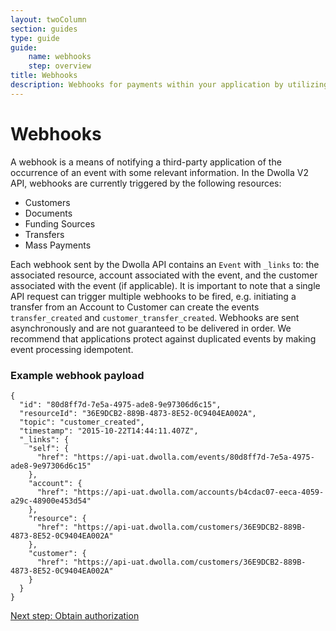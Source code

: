 ```yaml
---
layout: twoColumn
section: guides
type: guide
guide: 
    name: webhooks
    step: overview
title: Webhooks
description: Webhooks for payments within your application by utilizing our open API with no per transaction fees. 
---
```


# Webhooks

A webhook is a means of notifying a third-party application of the occurrence of an event with some relevant information. In the Dwolla V2 API, webhooks are currently triggered by the following resources: 

- Customers
- Documents
- Funding Sources
- Transfers
- Mass Payments

Each webhook sent by the Dwolla API contains an `Event` with `_links` to: the associated resource, account associated with the event, and the customer associated with the event (if applicable). It is important to note that a single API request can trigger multiple webhooks to be fired, e.g. initiating a transfer from an Account to Customer can create the events `transfer_created` and `customer_transfer_created`. Webhooks are sent asynchronously and are not guaranteed to be delivered in order. We recommend that applications protect against duplicated events by making event processing idempotent.

### Example webhook payload
```jsonnoselect
{
  "id": "80d8ff7d-7e5a-4975-ade8-9e97306d6c15",
  "resourceId": "36E9DCB2-889B-4873-8E52-0C9404EA002A",
  "topic": "customer_created",
  "timestamp": "2015-10-22T14:44:11.407Z",
  "_links": {
    "self": {
      "href": "https://api-uat.dwolla.com/events/80d8ff7d-7e5a-4975-ade8-9e97306d6c15"
    },
    "account": {
      "href": "https://api-uat.dwolla.com/accounts/b4cdac07-eeca-4059-a29c-48900e453d54"
    },
    "resource": {
      "href": "https://api-uat.dwolla.com/customers/36E9DCB2-889B-4873-8E52-0C9404EA002A"
    },
    "customer": {
      "href": "https://api-uat.dwolla.com/customers/36E9DCB2-889B-4873-8E52-0C9404EA002A"
    }
  }
}
```

<nav class="pager-nav">
    <a href="" style="display:none;"></a>
    <a href="01-obtain-authorization.html">Next step: Obtain authorization</a>
</nav>